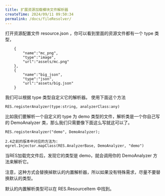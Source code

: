 ```yaml
---
title: 扩展资源加载模块文件解析器
createTime: 2024/09/11 09:50:34
permalink: /docs/fileResolver/
---
```

打开资源配置文件 resource.json ，你可以看到里面的资源文件都有一个 type 类型，

~~~
	{
		"name":"mc_png",
		"type":"image",
		"url":"assets/mc.png"
	},
	{
		"name":"big_json",
		"type":"json",
		"url":"assets/big.json"
	}
~~~
我们可以根据 type 类型自定义它的解析器。 使用下面这个方法

~~~
RES.registerAnalyzer(type:string, analyzerClass:any)
~~~

比如我们要解析一个自定义的 type 为 demo 类型的文件，解析类是一个你自己写的 DemoAnalyzer 类，那么我们只需要像下面这么写就这可以了。

~~~
RES.registerAnalyzer("demo", DemoAnalyzer);
~~~

~~~
2.4之前的版本中对应的方法为:
egret.Injector.mapClass(RES.AnalyzerBase, DemoAnalyzer, "demo")
~~~

当RES加载完文件后，发现它的类型是 demo，就会调用你的 DemoAnalyzer 方法来解析它。

注意，这种方式会替换掉默认的内置解析器，所以如果没有特殊需求，尽量不要替换默认的类型。

默认的内置解析类型可以在 RES.ResourceItem 中找到。
